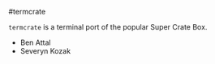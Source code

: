 #termcrate

`termcrate` is a terminal port of the popular Super Crate Box.

*  Ben Attal
*  Severyn Kozak
